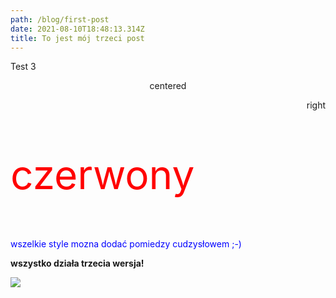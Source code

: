 ```yaml
---
path: /blog/first-post
date: 2021-08-10T18:48:13.314Z
title: To jest mój trzeci post
---
```

Test 3

<p align='center'>centered</p>

<p align='right'>right</p>

<p style='color: red;font-size: 4rem'>czerwony</p>

<p style='color: blue'>wszelkie style mozna dodać pomiedzy cudzysłowem ;-)</p>

**wszystko działa trzecia wersja!**

![](assets/zdjecie.png)